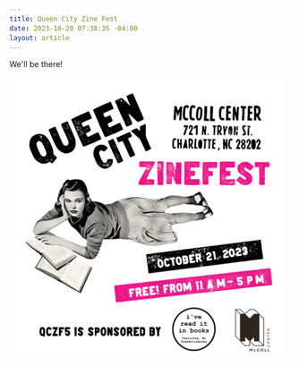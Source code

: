 ```yaml
---
title: Queen City Zine Fest
date: 2023-10-20 07:38:35 -04:00
layout: article
---
```


W﻿e'll be there!

![](/assets/img/uploads/qczf_oct2023_v4_ig.jpg)